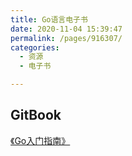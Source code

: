 ```yaml
---
title: Go语言电子书
date: 2020-11-04 15:39:47
permalink: /pages/916307/
categories: 
  - 资源
  - 电子书

---
```

## GitBook
[《Go入门指南》](https://books.studygolang.com/the-way-to-go_ZH_CN/#%E5%BC%80%E5%A7%8B%E9%98%85%E8%AF%BB)

